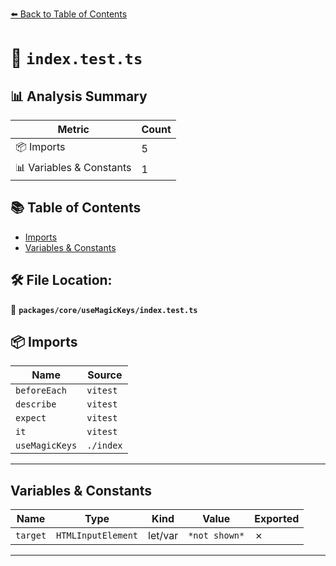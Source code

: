 [⬅️ Back to Table of Contents](../../../index.md)

# 📄 `index.test.ts`

## 📊 Analysis Summary

| Metric | Count |
|--------|-------|
| 📦 Imports | 5 |
| 📊 Variables & Constants | 1 |

## 📚 Table of Contents

- [Imports](#imports)
- [Variables & Constants](#variables-constants)

## 🛠️ File Location:
📂 **`packages/core/useMagicKeys/index.test.ts`**

## 📦 Imports

| Name | Source |
|------|--------|
| `beforeEach` | `vitest` |
| `describe` | `vitest` |
| `expect` | `vitest` |
| `it` | `vitest` |
| `useMagicKeys` | `./index` |


---

## Variables & Constants

| Name | Type | Kind | Value | Exported |
|------|------|------|-------|----------|
| `target` | `HTMLInputElement` | let/var | `*not shown*` | ✗ |


---